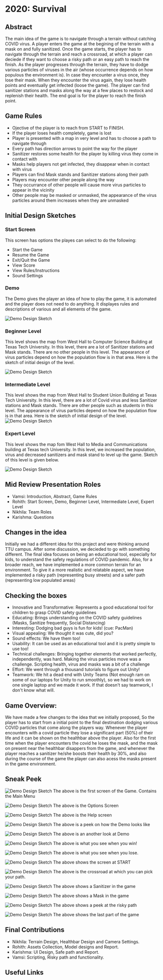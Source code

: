 # 2020: Survival
## Abstract
The main idea of the game is to navigate through a terrain without catching COVID virus. A player enters the game at the begining of the terrain with a mask on and fully sanitized. Once the game starts, the player has to navigate through the terrain and reach a crossroad, at which a player can deciede if they want to choose a risky path or an easy path to reach the finish. As the player progresses through the terrain, they have to dodge various particles of viruses in the air (whose occurrence depends on how populous the environment is). In case they encounter a virus once, they lose their mask. When they encounter the virus again, they lose health points and eventually get infected (loose the game). The player can find sanitizer stations and masks along the way at a few places to restock and replenish their health. The end goal is for the player to reach the finish point.

## Game Rules
- Ojective of the player is to reach from START to FINISH. 
- If the player loses health completely, game is lost
- Player is presented with a map in very level and has to choose a path to navigate through
- Every path has direction arrows to point the way for the player
- Sanitizer restores some health for the player by killing virus they come in contact with
- Masks help players not get infected, they disappear when in contact with virus
- Players can find Mask stands and Sanitizer stations along their path
- Players may encounter other people along the way
- They occurrance of other people will cause more virus particles to appear in the vicinity
- Other people may be masked or unmasked, the appearance of the virus particles around them increases when they are unmasked

## Initial Design Sketches
### Start Screen
This screen has options the playes can select to do the following:
- Start the Game
- Resume the Game
- Exit/Quit the Game
- View Score
- View Rules/Instructions
- Sound Settings

### Demo
The Demo gives the player an idea of how to play the game, it is automated and the player does not need to do anything. It displayes rules and descriptions of various and all elements of the game.

![Demo Design Sketch](https://github.com/karishmagarikapalli/VirtualReality_Project_2/blob/main/Demo.jpeg)

### Beginner Level
This level shows the map from West Hall to Computer Science Building at Texas Tech University. In this level, there are a lot of Sanitizer stations and Mask stands. There are no other people in this level. The appearance of virus particles depend on how the population flow is in that area.
Here is the sketch of initial design of the level.

![Demo Design Sketch](https://github.com/karishmagarikapalli/VirtualReality_Project_2/blob/main/Beginner%20Level.jpeg)

### Intermediate Level
This level shows the map from West Hall to Student Union Building at Texas Tech University. In this level, there are a lot of Covid virus and less Sanitizer stations and Mask stands. There are other people such as students in this level. The appearance of virus particles depend on how the population flow is in that area.
Here is the sketch of initial design of the level.
![Demo Design Sketch](https://github.com/karishmagarikapalli/VirtualReality_Project_2/blob/main/Medium_VR.png)

### Expert Level
This level shows the map fom West Hall to Media and Communications building at Texas tech University. In this level, we increased the population, virus and decreased sanitizers and mask stand to level up the game. Sketch of this level is given below.

![Demo Design Sketch](https://github.com/karishmagarikapalli/VirtualReality_Project_2/blob/main/ExpertLevel.png)

## Mid Review Presentation Roles
- Vamsi: Introduction, Abstract, Game Rules
- Rohith: Start Screen, Demo, Beginner Level, Intermediate Level, Expert Level
- Nikhila: Team Roles
- Karishma: Questions

## Changes in the idea
Initially we had a different idea for this project and were thinking around TTU campus. After some discussion, we decieded to go with something different. The final idea focuses on being an educational tool, especially for kids, to understand the safety regulations of COVID pandemic. Also, for a broader reach, we have implemented a more common terrain for an environment. To give it a more realistic and relatable aspect, we have implemented a risky path (representing busy streets) and a safer path (representing low populated areas)

## Checking the boxes
- Innovative and Transformative: Represents a good educational tool for children to grasp COVID safety guidelines
- Educating: Brings understanding on the COVID safety guidelines (Masks, Sanitize frequently, Social Distancing)
- Interesting: Dodging bad guys is fun for kids! (cue: PacMan)
- Visual appealing: We thought it was cute, did you?
- Sound effects: We have them too!
- Usability: It can be used as an educational tool and it is pretty simple to use too!
- Technical challenges: Bringing together elements that worked perfectly, independently, was hard.
Making the virus particles move was a challenge.
Scripting health, virus and masks was a bit of a challenge
- Effort: We went through a thousand tutorials to figure out Unity!
- Teamwork: We hit a dead end with Unity Teams (Not enough ram on some of our laptops for Unity to run smoothly), so we had to work on one single laptop and we made it work. If that doesn't say teamwork, I don't know what will.

## Game Overview:
We have made a few changes to the idea that we initially proposed, So the player has to start from a initial point to the final destination dodging various COVID particles that come along the players way. Whenever the player encounters with a covid particle they lose a significant part (50%) of their life and it can be shown on the healthbar above the player. Also for the first time when the player encounters the covid he loses the mask, and the mask on present near the healthbar disappers from the game, and whenever the player reaches a sanitizer he/she boosts their health by 30%, and also during the course of the game the player can also acess the masks present in the game environment.

## Sneak Peek 

![Demo Design Sketch](https://github.com/karishmagarikapalli/VirtualReality_Project_2/blob/main/Screenshots/Screen%20Shot%202020-11-29%20at%203.54.40%20PM.png)
The above is the first screen of the Game. Contains the Main Menu

![Demo Design Sketch](https://github.com/karishmagarikapalli/VirtualReality_Project_2/blob/main/Screenshots/Screen%20Shot%202020-11-29%20at%203.55.19%20PM.png)
The above is the Options Screen

![Demo Design Sketch](https://github.com/karishmagarikapalli/VirtualReality_Project_2/blob/main/Screenshots/Screen%20Shot%202020-11-29%20at%203.55.39%20PM.png)
The above is the Help screen

![Demo Design Sketch](https://github.com/karishmagarikapalli/VirtualReality_Project_2/blob/main/Screenshots/Screen%20Shot%202020-11-29%20at%203.57.07%20PM.png)
The above is a peek on how the Demo looks like

![Demo Design Sketch](https://github.com/karishmagarikapalli/VirtualReality_Project_2/blob/main/Screenshots/Screen%20Shot%202020-11-29%20at%203.58.36%20PM.png)
The above is an another look at Demo

![Demo Design Sketch](https://github.com/karishmagarikapalli/VirtualReality_Project_2/blob/main/Screenshots/Screen%20Shot%202020-11-29%20at%203.59.27%20PM.png)
The above is what you see when you win!

![Demo Design Sketch](https://github.com/karishmagarikapalli/VirtualReality_Project_2/blob/main/Screenshots/Screen%20Shot%202020-11-29%20at%203.59.35%20PM.png)
The above is what you see when you lose.

![Demo Design Sketch](https://github.com/karishmagarikapalli/VirtualReality_Project_2/blob/main/Screenshots/Screen%20Shot%202020-11-29%20at%204.02.22%20PM.png)
The above shows the screen at START

![Demo Design Sketch](https://github.com/karishmagarikapalli/VirtualReality_Project_2/blob/main/Screenshots/Screen%20Shot%202020-11-29%20at%204.06.13%20PM.png)
The above is the crossroad at which you can pick your path.

![Demo Design Sketch](https://github.com/karishmagarikapalli/VirtualReality_Project_2/blob/main/Screenshots/Screen%20Shot%202020-11-29%20at%204.06.37%20PM.png)
The above shows a Sanitizer in the game

![Demo Design Sketch](https://github.com/karishmagarikapalli/VirtualReality_Project_2/blob/main/Screenshots/Screen%20Shot%202020-11-29%20at%204.07.10%20PM.png)
The above shows a Mask in the game

![Demo Design Sketch](https://github.com/karishmagarikapalli/VirtualReality_Project_2/blob/main/Screenshots/Screen%20Shot%202020-11-29%20at%204.18.44%20PM.png)
The above shows a peek at the risky path

![Demo Design Sketch](https://github.com/karishmagarikapalli/VirtualReality_Project_2/blob/main/Screenshots/moving_viruses.gif)
The above shows the last part of the game

## Final Contributions
- Nikhila: Terrain Design, Healthbar Design and Camera Settings.
- Rohith: Assets Collection, Model designs and Report.
- Karishma: UI Design, Safe path and Report.
- Vamsi: Scripting, Risky path and functionality.

## Useful Links
